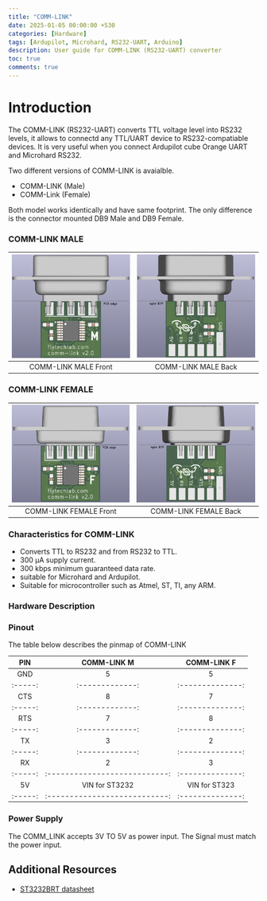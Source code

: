 ```yaml
---
title: "COMM-LINK"
date: 2025-01-05 00:00:00 +530
categories: [Hardware]
tags: [Ardupilot, Microhard, RS232-UART, Arduino]
description: User guide for COMM-LINK (RS232-UART) converter
toc: true
comments: true
---
```



# Introduction

The COMM-LINK (RS232-UART) converts TTL voltage level into RS232 levels, it allows to connectd any TTL/UART device to RS232-compatiable devices. It is very useful when you connect Ardupilot cube Orange UART and Microhard RS232.

Two different versions of COMM-LINK is avaialble.
- COMM-LINK (Male)
- COMM-Link (Female)

 
Both model works identically and have same footprint. The only difference is the connector mounted DB9 Male and DB9 Female.

### COMM-LINK MALE

| ![](/assets/img/COMM-LINK/COMM-LINK-M_front.png) | ![](/assets/img/COMM-LINK/COMM-LINK-M_back.png) |
| :----------------------------------------------: | :---------------------------------------------: |
|               COMM-LINK MALE Front               |               COMM-LINK MALE Back               |

### COMM-LINK FEMALE

| ![](/assets/img/COMM-LINK/COMM-LINK-F_front.png) | ![](/assets/img/COMM-LINK/COMM-LINK-F_back.png) |
| :----------------------------------------------: | :---------------------------------------------: |
|              COMM-LINK FEMALE Front              |              COMM-LINK FEMALE Back              |

### Characteristics for COMM-LINK
- Converts TTL to RS232 and from RS232 to TTL.
- 300 µA supply current.
- 300 kbps minimum guaranteed data rate.
- suitable for Microhard and Ardupilot.
- Suitable for microcontroller such as Atmel, ST, TI, any ARM.

### Hardware Description

### Pinout

The table below describes the pinmap of COMM-LINK 

| **PIN** |        **COMM-LINK M**        | **COMM-LINK F**  |
| :-----: | :---------------------------: | :--------------: |
|   GND   |               5               |        5         |
| :-----: |        :-------------:        | :--------------: |
|   CTS   |               8               |        7         |
| :-----: |        :-------------:        | :--------------: |
|   RTS   |               7               |        8         |
| :-----: |        :-------------:        | :--------------: |
|   TX    |               3               |        2         |
| :-----: |        :-------------:        | :--------------: |
|   RX    |               2               |        3         |
| :-----: | :---------------------------: | :--------------: |
|   5V    |        VIN for ST3232         |  VIN for ST323   |
| :-----: | :---------------------------: | :--------------: |

### Power Supply

The COMM_LINK accepts 3V TO 5V as power input. The Signal must match the power input.

## Additional Resources

- [ST3232BRT datasheet](/assets/pdf/datasheet_ST3232B.pdf)